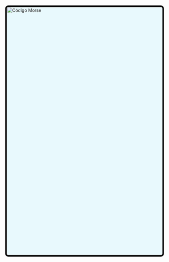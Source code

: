 <img src="https://upload.wikimedia.org/wikipedia/commons/b/b5/International_Morse_Code.svg" alt="Código Morse" style="width:50rem; background-color: #E8F9FD; border-radius: 10px; border: 5px black solid;
"/>
